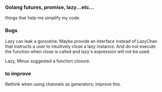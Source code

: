 ### Golang futures, promise, lazy...etc...

things that help me simplify my code.


### Bugs

Lazy can leak a goroutine. Maybe provide an interface instead of LazyChan that instructs a user to intuitively close a lazy instance. And do not execute the function when close is called and lazy's expression will not be used.

Lazy, Minux suggested a function closure.


### to improve

Rethink when using channels as generators; improve this.

